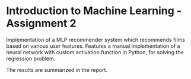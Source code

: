 # Introduction to Machine Learning - Assignment 2

Implementation of a MLP recommender system which recommends films based on various user features. 
Features a manual implementation of a neural network with custom activation function in Python, for solving the regression problem.

The results are summarized in the report.
